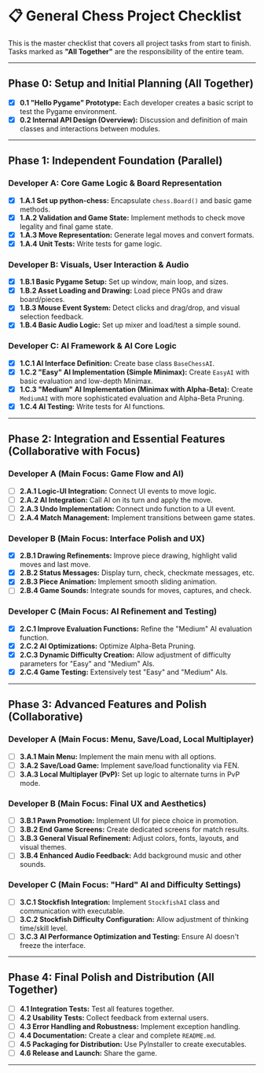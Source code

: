 # 📋 General Chess Project Checklist

This is the master checklist that covers all project tasks from start to finish.  
Tasks marked as **"All Together"** are the responsibility of the entire team.

---

## Phase 0: Setup and Initial Planning (**All Together**)

- [x] **0.1 "Hello Pygame" Prototype:** Each developer creates a basic script to test the Pygame environment.
- [x] **0.2 Internal API Design (Overview):** Discussion and definition of main classes and interactions between modules.

---

## Phase 1: Independent Foundation (Parallel)

### Developer A: Core Game Logic & Board Representation

- [x] **1.A.1 Set up python-chess:** Encapsulate `chess.Board()` and basic game methods.
- [x] **1.A.2 Validation and Game State:** Implement methods to check move legality and final game state.
- [x] **1.A.3 Move Representation:** Generate legal moves and convert formats.
- [x] **1.A.4 Unit Tests:** Write tests for game logic.

### Developer B: Visuals, User Interaction & Audio

- [x] **1.B.1 Basic Pygame Setup:** Set up window, main loop, and sizes.
- [x] **1.B.2 Asset Loading and Drawing:** Load piece PNGs and draw board/pieces.
- [x] **1.B.3 Mouse Event System:** Detect clicks and drag/drop, and visual selection feedback.
- [x] **1.B.4 Basic Audio Logic:** Set up mixer and load/test a simple sound.

### Developer C: AI Framework & AI Core Logic

- [x] **1.C.1 AI Interface Definition:** Create base class `BaseChessAI`.
- [x] **1.C.2 "Easy" AI Implementation (Simple Minimax):** Create `EasyAI` with basic evaluation and low-depth Minimax.
- [x] **1.C.3 "Medium" AI Implementation (Minimax with Alpha-Beta):** Create `MediumAI` with more sophisticated evaluation and Alpha-Beta Pruning.
- [x] **1.C.4 AI Testing:** Write tests for AI functions.

---

## Phase 2: Integration and Essential Features (Collaborative with Focus)

### Developer A (Main Focus: Game Flow and AI)

- [ ] **2.A.1 Logic-UI Integration:** Connect UI events to move logic.
- [ ] **2.A.2 AI Integration:** Call AI on its turn and apply the move.
- [ ] **2.A.3 Undo Implementation:** Connect undo function to a UI event.
- [ ] **2.A.4 Match Management:** Implement transitions between game states.

### Developer B (Main Focus: Interface Polish and UX)

- [X] **2.B.1 Drawing Refinements:** Improve piece drawing, highlight valid moves and last move.
- [X] **2.B.2 Status Messages:** Display turn, check, checkmate messages, etc.
- [X] **2.B.3 Piece Animation:** Implement smooth sliding animation.
- [ ] **2.B.4 Game Sounds:** Integrate sounds for moves, captures, and check.

### Developer C (Main Focus: AI Refinement and Testing)

- [x] **2.C.1 Improve Evaluation Functions:** Refine the "Medium" AI evaluation function.
- [x] **2.C.2 AI Optimizations:** Optimize Alpha-Beta Pruning.
- [x] **2.C.3 Dynamic Difficulty Creation:** Allow adjustment of difficulty parameters for "Easy" and "Medium" AIs.
- [x] **2.C.4 Game Testing:** Extensively test "Easy" and "Medium" AIs.

---

## Phase 3: Advanced Features and Polish (Collaborative)

### Developer A (Main Focus: Menu, Save/Load, Local Multiplayer)

- [ ] **3.A.1 Main Menu:** Implement the main menu with all options.
- [ ] **3.A.2 Save/Load Game:** Implement save/load functionality via FEN.
- [ ] **3.A.3 Local Multiplayer (PvP):** Set up logic to alternate turns in PvP mode.

### Developer B (Main Focus: Final UX and Aesthetics)

- [ ] **3.B.1 Pawn Promotion:** Implement UI for piece choice in promotion.
- [ ] **3.B.2 End Game Screens:** Create dedicated screens for match results.
- [ ] **3.B.3 General Visual Refinement:** Adjust colors, fonts, layouts, and visual themes.
- [ ] **3.B.4 Enhanced Audio Feedback:** Add background music and other sounds.

### Developer C (Main Focus: "Hard" AI and Difficulty Settings)

- [ ] **3.C.1 Stockfish Integration:** Implement `StockfishAI` class and communication with executable.
- [ ] **3.C.2 Stockfish Difficulty Configuration:** Allow adjustment of thinking time/skill level.
- [ ] **3.C.3 AI Performance Optimization and Testing:** Ensure AI doesn't freeze the interface.

---

## Phase 4: Final Polish and Distribution (**All Together**)

- [ ] **4.1 Integration Tests:** Test all features together.
- [ ] **4.2 Usability Tests:** Collect feedback from external users.
- [ ] **4.3 Error Handling and Robustness:** Implement exception handling.
- [ ] **4.4 Documentation:** Create a clear and complete `README.md`.
- [ ] **4.5 Packaging for Distribution:** Use PyInstaller to create executables.
- [ ] **4.6 Release and Launch:** Share the game.

---